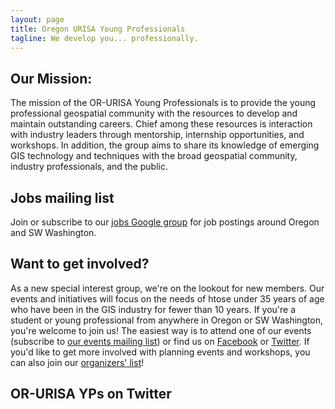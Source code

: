```yaml
---
layout: page
title: Oregon URISA Young Professionals
tagline: We develop you... professionally.
---
```

<!-- {% include JB/setup %} -->

## Our Mission:

The mission of the OR-URISA Young Professionals is to provide the young professional geospatial community with the resources to develop and maintain outstanding careers. Chief among these resources is interaction with industry leaders through mentorship, internship opportunities, and workshops. In addition, the group aims to share its knowledge of emerging GIS technology and techniques with the broad geospatial community, industry professionals, and the public.
    
## Jobs mailing list

Join or subscribe to our [jobs Google group](https://groups.google.com/forum/?fromgroups=#!forum/orurisa-yp-jobs) for job postings around Oregon and SW Washington.

<!--<ul class="posts">
  {% for post in site.posts %}
    <li><span>{{ post.date | date_to_string }}</span> &raquo; <a href="{{ BASE_PATH }}{{ post.url }}">{{ post.title }}</a></li>
  {% endfor %}
</ul>-->

## Want to get involved?

As a new special interest group, we're on the lookout for new members. Our events and initiatives will focus on the needs of htose under 35 years of age who have been in the GIS industry for fewer than 10 years. If you're a student or young professional from anywhere in Oregon or SW Washington, you're welcome to join us! The easiest way is to attend one of our events (subscribe to [our events mailing list](https://groups.google.com/forum/#!forum/or-urisa-yp-events)) or find us on [Facebook](https://www.facebook.com/groups/or.urisa.young.professionals/) or [Twitter](https://twitter.com/orurisayp). If you'd like to get more involved with planning events and workshops, you can also join our [organizers' list](https://groups.google.com/forum/#!forum/or-urisa-young-professionals)!

## OR-URISA YPs on Twitter